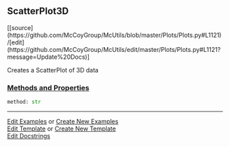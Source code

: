 ## <a id="McUtils.Plots.Plots.ScatterPlot3D">ScatterPlot3D</a> 
<div class="docs-source-link" markdown="1">
[[source](https://github.com/McCoyGroup/McUtils/blob/master/Plots/Plots.py#L1121)/[edit](https://github.com/McCoyGroup/McUtils/edit/master/Plots/Plots.py#L1121?message=Update%20Docs)]
</div>

Creates a ScatterPlot of 3D data

<div class="collapsible-section">
 <div class="collapsible-section collapsible-section-header" markdown="1">
 
### <a class="collapse-link" data-toggle="collapse" href="#methods">Methods and Properties</a> <a class="float-right" data-toggle="collapse" href="#methods"><i class="fa fa-chevron-down"></i></a>

 </div>
 <div class="collapsible-section collapsible-section-body collapse" id="methods" markdown="1">

```python
method: str
```


 </div>
</div>




___

[Edit Examples](https://github.com/McCoyGroup/McUtils/edit/gh-pages/ci/examples/McUtils/Plots/Plots/ScatterPlot3D.md) or 
[Create New Examples](https://github.com/McCoyGroup/McUtils/new/gh-pages/?filename=ci/examples/McUtils/Plots/Plots/ScatterPlot3D.md) <br/>
[Edit Template](https://github.com/McCoyGroup/McUtils/edit/gh-pages/ci/docs/McUtils/Plots/Plots/ScatterPlot3D.md) or 
[Create New Template](https://github.com/McCoyGroup/McUtils/new/gh-pages/?filename=ci/docs/templates/McUtils/Plots/Plots/ScatterPlot3D.md) <br/>
[Edit Docstrings](https://github.com/McCoyGroup/McUtils/edit/master/Plots/Plots.py#L1121?message=Update%20Docs)